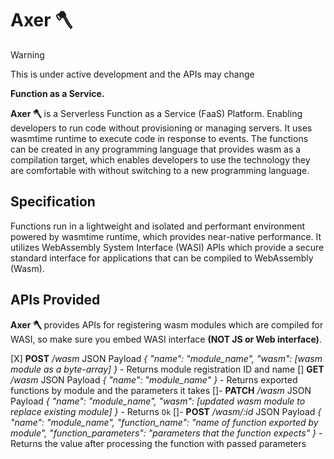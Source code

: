 # Axer 🪓

> [!WARNING]
> This is under active development and the APIs may change

**Function as a Service.**

**Axer 🪓** is a Serverless Function as a Service (FaaS) Platform. Enabling developers to run code without provisioning or managing servers.
It uses wasmtime runtime to execute code in response to events.
The functions can be created in any programming language that provides wasm as a compilation target, which enables developers to use the technology they are comfortable with without switching to a new programming language.

## Specification
Functions run in a lightweight and isolated and performant environment powered by wasmtime runtime, which provides near-native performance.
It utilizes WebAssembly System Interface (WASI) APIs which provide a secure standard interface for applications that can be compiled to WebAssembly (Wasm).

## APIs Provided

**Axer 🪓** provides APIs for registering wasm modules which are compiled for WASI, so make sure you embed WASI interface **(NOT JS or Web interface)**.

[X] **POST** */wasm* JSON Payload *{ "name": "module_name", "wasm": [wasm module as a byte-array] }* - Returns module registration ID and name
[] **GET** */wasm* JSON Payload *{ "name": "module_name" }* - Returns exported functions by module and the parameters it takes
[]- **PATCH** */wasm* JSON Payload *{ "name": "module_name", "wasm": [updated wasm module to replace existing module] }* - Returns `Ok`
[]- **POST** */wasm/:id* JSON Payload *{ "name": "module_name", "function_name": "name of function exported by module", "function_parameters": "parameters that the function expects" }* - Returns the value after processing the function with passed parameters
